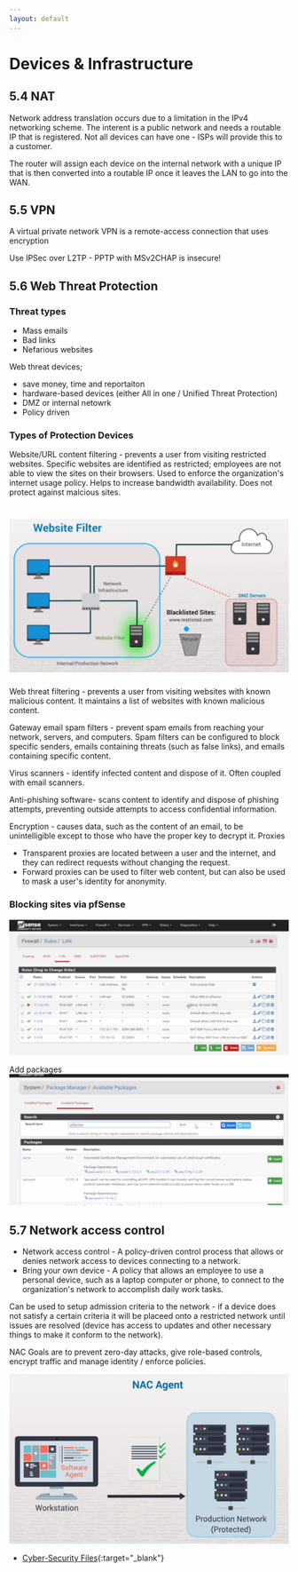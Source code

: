 ```yaml
---
layout: default
---
```


# Devices & Infrastructure

## 5.4 NAT

Network address translation occurs due to a limitation in the IPv4 networking scheme. The interent is a public network and needs a routable IP that is registered. Not all devices can have one - ISPs will provide this to a customer.

The router will assign each device on the internal network with a unique IP that is then converted into a routable IP once it leaves the LAN to go into the WAN.

## 5.5 VPN
A virtual private network VPN is a remote-access connection that uses encryption

Use IPSec over L2TP - PPTP with MSv2CHAP is insecure!

## 5.6 Web Threat Protection


### Threat types
- Mass emails
- Bad links
- Nefarious websites

Web threat devices;
- save money, time and reportaiton
- hardware-based devices (either All in one / Unified Threat Protection)
- DMZ or internal netowrk
- Policy driven

### Types of Protection Devices

Website/URL content filtering - prevents a user from visiting restricted websites. Specific websites are identified as restricted; employees are not able to view the sites on their browsers. Used to enforce the organization's internet usage policy. Helps to increase bandwidth availability. Does not protect against malcious sites.

![Web filter](./images/web-filter.png)
===
Web threat filtering - prevents a user from visiting websites with known malicious content. It maintains a list of websites with known malicious content.

Gateway email spam filters - prevent spam emails from reaching your network, servers, and computers. Spam filters can be configured to block specific senders, emails containing threats (such as false links), and emails containing specific content.

Virus scanners - identify infected content and dispose of it. Often coupled with email scanners.

Anti-phishing software- scans content to identify and dispose of phishing attempts, preventing outside attempts to access confidential information.

Encryption - causes data, such as the content of an email, to be unintelligible except to those who have the proper key to decrypt it.
Proxies	
- Transparent proxies are located between a user and the internet, and they can redirect requests without changing the request.
- Forward proxies can be used to filter web content, but can also be used to mask a user's identity for anonymity.


### Blocking sites via pfSense

![Alt text](rules-pfsense.png)

Add packages
![Alt text](./images/image.png)

## 5.7 Network access control

- Network access control - A policy-driven control process that allows or denies network access to devices connecting to a network.
- Bring your own device -	A policy that allows an employee to use a personal device, such as a laptop computer or phone, to connect to the organization's network to accomplish daily work tasks.

Can be used to setup admission criteria to the network - if a device does not satisfy a certain criteria it will be placeed onto a restricted network until issues are resolved (device has access to updates and other necessary things to make it conform to the network).

NAC Goals are to prevent zero-day attacks, give role-based controls, encrypt traffic and manage identity / enforce policies.

![Alt text](./images/image-1.png)



- [Cyber-Security Files](https://github.com/mrteasdale-cs/mrteasdale-cs.github.io/tree/d103ce5b0975c6c9305582da1397c7e0ebe45c07/programming/cyber-security){:target="_blank"}